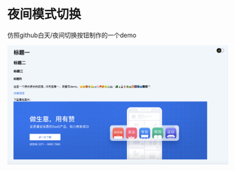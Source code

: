 # 夜间模式切换
仿照github白天/夜间切换按钮制作的一个demo

![screenshot](https://github.com/lhyUnited/mode-toggle/blob/master/imgs/WX20210222-113925%402x.png)